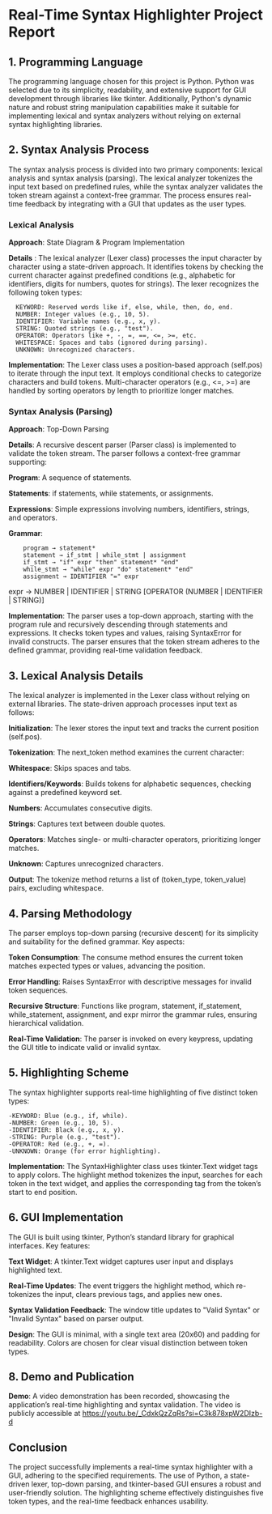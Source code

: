 # Real-Time Syntax Highlighter Project Report


## 1. Programming Language

The programming language chosen for this project is Python. Python was selected due to its simplicity, readability, and extensive support for GUI development through libraries like tkinter. Additionally, Python's dynamic nature and robust string manipulation capabilities make it suitable for implementing lexical and syntax analyzers without relying on external syntax highlighting libraries.

## 2. Syntax Analysis Process

The syntax analysis process is divided into two primary components: lexical analysis and syntax analysis (parsing). The lexical analyzer tokenizes the input text based on predefined rules, while the syntax analyzer validates the token stream against a context-free grammar. The process ensures real-time feedback by integrating with a GUI that updates as the user types.

### Lexical Analysis
    
**Approach**: State Diagram & Program Implementation

**Details** : The lexical analyzer (Lexer class) processes the input character by character using a state-driven
approach. It identifies tokens by checking the current character against predefined conditions (e.g., alphabetic for        identifiers, digits for numbers, quotes for strings). The lexer recognizes the following token types:

      KEYWORD: Reserved words like if, else, while, then, do, end.
      NUMBER: Integer values (e.g., 10, 5).
      IDENTIFIER: Variable names (e.g., x, y).
      STRING: Quoted strings (e.g., "test").
      OPERATOR: Operators like +, -, =, ==, <=, >=, etc.
      WHITESPACE: Spaces and tabs (ignored during parsing).
      UNKNOWN: Unrecognized characters.
    
**Implementation**: The Lexer class uses a position-based approach (self.pos) to iterate through the input text. It employs conditional checks to categorize characters and build tokens. Multi-character operators (e.g., <=, >=) are handled by sorting operators by length to prioritize longer matches.


### Syntax Analysis (Parsing)

**Approach**: Top-Down Parsing

**Details**: A recursive descent parser (Parser class) is implemented to validate the token stream. The parser follows a context-free grammar supporting:

**Program**: A sequence of statements.

**Statements**: if statements, while statements, or assignments.

**Expressions**: Simple expressions involving numbers, identifiers, strings, and operators.

**Grammar**:

        program → statement*
        statement → if_stmt | while_stmt | assignment
        if_stmt → "if" expr "then" statement* "end"
        while_stmt → "while" expr "do" statement* "end"
        assignment → IDENTIFIER "=" expr
        
expr → NUMBER | IDENTIFIER | STRING [OPERATOR (NUMBER | IDENTIFIER | STRING)]

**Implementation**: The parser uses a top-down approach, starting with the program rule and recursively descending through statements and expressions. It checks token types and values, raising SyntaxError for invalid constructs. The parser ensures that the token stream adheres to the defined grammar, providing real-time validation feedback.

## 3. Lexical Analysis Details

The lexical analyzer is implemented in the Lexer class without relying on external libraries. The state-driven approach processes input text as follows:

**Initialization**: The lexer stores the input text and tracks the current position (self.pos).

**Tokenization**: The next_token method examines the current character:

  **Whitespace**: Skips spaces and tabs.
  
  **Identifiers/Keywords**: Builds tokens for alphabetic sequences, checking against a predefined keyword set.
  
  **Numbers**: Accumulates consecutive digits.
  
  **Strings**: Captures text between double quotes.
  
  **Operators**: Matches single- or multi-character operators, prioritizing longer matches.
  
  **Unknown**: Captures unrecognized characters.
  
  **Output**: The tokenize method returns a list of (token_type, token_value) pairs, excluding whitespace.
  
## 4. Parsing Methodology
   
The parser employs top-down parsing (recursive descent) for its simplicity and suitability for the defined grammar. Key aspects:

**Token Consumption**: The consume method ensures the current token matches expected types or values, advancing the position.

**Error Handling**: Raises SyntaxError with descriptive messages for invalid token sequences.

**Recursive Structure**: Functions like program, statement, if_statement, while_statement, assignment, and expr mirror the grammar rules, ensuring hierarchical validation.

**Real-Time Validation**: The parser is invoked on every keypress, updating the GUI title to indicate valid or invalid syntax.

## 5. Highlighting Scheme

The syntax highlighter supports real-time highlighting of five distinct token types:

    -KEYWORD: Blue (e.g., if, while).
    -NUMBER: Green (e.g., 10, 5).
    -IDENTIFIER: Black (e.g., x, y).  
    -STRING: Purple (e.g., "test").
    -OPERATOR: Red (e.g., +, =).
    -UNKNOWN: Orange (for error highlighting).
    
**Implementation**: The SyntaxHighlighter class uses tkinter.Text widget tags to apply colors. The highlight method tokenizes the input, searches for each token in the text widget, and applies the corresponding tag from the token’s start to end position.
## 6. GUI Implementation

The GUI is built using tkinter, Python’s standard library for graphical interfaces. Key features:

**Text Widget**: A tkinter.Text widget captures user input and displays highlighted text.

**Real-Time Updates**: The <KeyRelease> event triggers the highlight method, which re-tokenizes the input, clears previous tags, and applies new ones.

**Syntax Validation Feedback**: The window title updates to "Valid Syntax" or "Invalid Syntax" based on parser output.

**Design**: The GUI is minimal, with a single text area (20x60) and padding for readability. Colors are chosen for clear visual distinction between token types.

## 8. Demo and Publication

**Demo**: A video demonstration has been recorded, showcasing the application’s real-time highlighting and syntax validation. The video is publicly accessible at https://youtu.be/_CdxkQzZqRs?si=C3k878xpW2DIzb-d 


## Conclusion
The project successfully implements a real-time syntax highlighter with a GUI, adhering to the specified requirements. The use of Python, a state-driven lexer, top-down parsing, and tkinter-based GUI ensures a robust and user-friendly solution. The highlighting scheme effectively distinguishes five token types, and the real-time feedback enhances usability.

